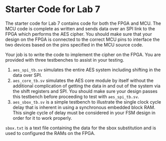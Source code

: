 # Starter Code for Lab 7
The starter code for Lab 7 contains code for both the FPGA and MCU.
The MCU code is complete as written and sends data over an SPI link to the FPGA which performs the AES cipher.
You should make sure that your design on the FPGA is connected to the correct MCU pins to interface the two devices based on the pins specified in the MCU source code.

Your job is to write the code to implement the cipher on the FPGA.
You are provided with three testbenches to assist in your testing.
1. `aes_spi_tb.sv` simulates the entire AES system including shifting in the data over SPI.
2. `aes_core_tb.sv` simulates the AES core module by itself without the additional complication of getting the data in and out of the system via the shift registers and SPI. You should make sure your design passes this testbench before proceeding to test with `aes_spi_tb.sv`.
3. `aes_sbox_tb.sv` is a simple testbench to illustrate the single clock cycle delay that is inherent in using a synchronous embedded block RAM. This single cycle of delay must be considered in your FSM design in order for it to work properly.

`sbox.txt` is a text file containing the data for the sbox substitution and is used to configured the RAMs on the FPGA.